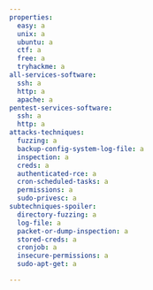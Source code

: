 ```yaml
---
properties:
  easy: a
  unix: a
  ubuntu: a
  ctf: a
  free: a
  tryhackme: a
all-services-software:
  ssh: a
  http: a
  apache: a
pentest-services-software:
  ssh: a
  http: a
attacks-techniques:
  fuzzing: a
  backup-config-system-log-file: a
  inspection: a
  creds: a
  authenticated-rce: a
  cron-scheduled-tasks: a
  permissions: a
  sudo-privesc: a
subtechniques-spoiler:
  directory-fuzzing: a
  log-file: a
  packet-or-dump-inspection: a
  stored-creds: a
  cronjob: a
  insecure-permissions: a
  sudo-apt-get: a

---
```

